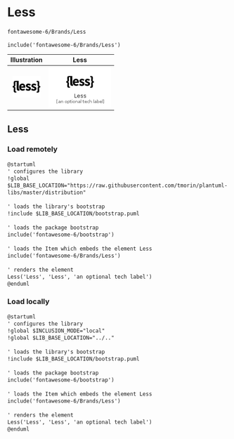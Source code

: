 # Less


```text
fontawesome-6/Brands/Less
```

```text
include('fontawesome-6/Brands/Less')
```



| Illustration | Less |
| :---: | :---: |
| ![illustration for Illustration](../../fontawesome-6/Brands/Less.png) | ![illustration for Less](../../fontawesome-6/Brands/Less.Local.png) |




## Less

### Load remotely
```plantuml
@startuml
' configures the library
!global $LIB_BASE_LOCATION="https://raw.githubusercontent.com/tmorin/plantuml-libs/master/distribution"

' loads the library's bootstrap
!include $LIB_BASE_LOCATION/bootstrap.puml

' loads the package bootstrap
include('fontawesome-6/bootstrap')

' loads the Item which embeds the element Less
include('fontawesome-6/Brands/Less')

' renders the element
Less('Less', 'Less', 'an optional tech label')
@enduml
```

### Load locally
```plantuml
@startuml
' configures the library
!global $INCLUSION_MODE="local"
!global $LIB_BASE_LOCATION="../.."

' loads the library's bootstrap
!include $LIB_BASE_LOCATION/bootstrap.puml

' loads the package bootstrap
include('fontawesome-6/bootstrap')

' loads the Item which embeds the element Less
include('fontawesome-6/Brands/Less')

' renders the element
Less('Less', 'Less', 'an optional tech label')
@enduml
```

